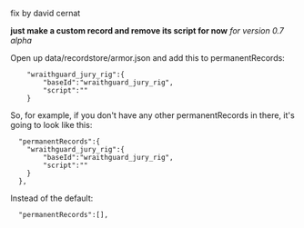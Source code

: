fix by david cernat

**just make a custom record and remove its script for now**
*for version 0.7 alpha*

Open up data/recordstore/armor.json and add this to permanentRecords:
```
    "wraithguard_jury_rig":{
        "baseId":"wraithguard_jury_rig",
        "script":""
    }
```
So, for example, if you don't have any other permanentRecords in there, it's going to look like this:
```
  "permanentRecords":{
    "wraithguard_jury_rig":{
        "baseId":"wraithguard_jury_rig",
        "script":""
    }
  },
```
Instead of the default:
```
  "permanentRecords":[],
```
